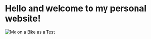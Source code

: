 # Hello and welcome to my personal website!
![Me on a Bike as a Test](https://www.dropbox.com/s/48ojf4nm33xckpj/Picture1.jpg?dl=0)
